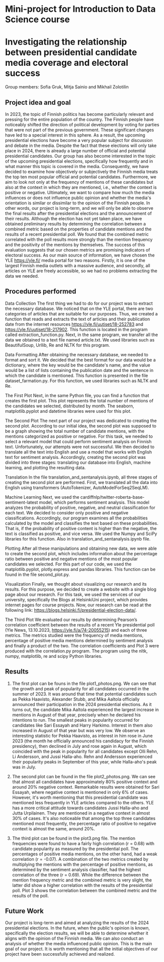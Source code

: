 # Mini-project for Introduction to Data Science course
# Investigating the relationship between presidential candidate media coverage and electoral success
Group members: Sofia Gruk, Mitja Sainio and Mikhail Zolotilin

## Project idea and goal 
In 2023, the topic of Finnish politics has become particularly relevant and pressing for the entire population of the country. The Finnish people have noticeably shifted the direction of political development by voting for parties that were not part of the previous government. These significant changes have led to a special interest in this sphere.
As a result, the upcoming presidential elections have become a very popular subject for discussion and debate in the media. Despite the fact that these elections will only take place in 2024, there is already a large number of official and potential presidential candidates.
Our group has also become interested in the topic of the upcoming presidential elections, specifically how frequently and in what manner this topic is covered in the media. Consequently, we have decided to examine how objectively or subjectively the Finnish media treats the top ten most popular official and potential candidates. Furthermore, we aim to look not only at the frequency of mentions of these candidates but also at the context in which they are mentioned, i.e., whether the context is positive or negative. Ultimately, we want to compare how much the media influences or does not influence public opinion and whether the media's orientation is similar or dissimilar to the opinion of the Finnish people. In other words, our project is long-term, and we will only be able to observe the final results after the presidential elections and the announcement of their results.
Although the election has not yet taken place, we have obtained preliminary results by determining the correlation between a combined metric based on the properties of candidate mentions and the results of a recent presidential poll. We found that the combined metric correlated with the poll results more strongly than the mention frequency and the positivity of the mentions by themselves. The success of this evaluation suggests that our chosen metrics are promising indicators of electoral success.
As our main source of information, we have chosen the YLE https://yle.fi/  media portal for two reasons. Firstly, it is one of the largest Finnish media outlets with a massive audience, and secondly, all articles on YLE are freely accessible, so we had no problems extracting the data we needed.

## Procedures performed
Data Collection
The first thing we had to do for our project was to extract the necessary database. We noticed that on the YLE portal, there are two categories of articles that are suitable for our purposes. Thus, we created a function that reads and extracts the text of articles and their publication date from the internet resources https://yle.fi/uutiset/18-252783 and https://yle.fi/uutiset/18-217902. This function is located in the program called extraction_function.py. Next, in the same program, we transfer all the data we obtained to a text file named article.txt. We used libraries such as BeautifulSoup, Urllib, Re and NLTK for this program.

Data Formatting
After obtaining the necessary database, we needed to format and sort it. We decided that the best format for our data would be a dictionary, where the key would be the candidate's name, and the value would be a list of lists containing the publication date and the sentence in which the candidate is mentioned. This function is presented in the file dataset_farmation.py. For this function, we used libraries such as NLTK and Re.

The First Plot
Next, in the same Python file, you can find a function that creates the first plot. This plot represents the total number of mentions of the candidates we selected, distributed by month. The seaborn, matplotlib.pyplot and datetime libraries were used for this plot.

The Second Plot
The next part of our project was dedicated to creating the second plot. According to our initial idea, the second plot was supposed to be a graph showing the total number of candidate mentions, with the mentions categorized as positive or negative. For this task, we needed to select a relevant model that could perform sentiment analysis on Finnish text. Unfortunately, our attempts were not successful. We then decided to translate all the text into English and use a model that works with English text for sentiment analysis. Accordingly, creating the second plot was divided into three stages: translating our database into English, machine learning, and plotting the resulting data.

Translation
In the file translation_and_sentanalysis.ipynb, all three stages of creating the second plot are performed. First, we translated all the data into English using transformers (AutoTokenizer, AutoModelForSeq2SeqLM).

Machine Learning
Next, we used the cardiffnlp/twitter-roberta-base-sentiment-latest model, which performs sentiment analysis. This model analyzes the probability of positive, negative, and neutral classification for each text. We decided to consider only positive and negative classifications. Accordingly, our program examines all the probabilities calculated by the model and classifies the text based on these probabilities. That is, if the probability of positive content is higher than the negative, the text is classified as positive, and vice versa. We used the Numpy and SciPy libraries for this function. Also in translation_and_sentanalysis.ipynb file.

Plotting
After all these manipulations and obtaining new data, we were able to create the second plot, which includes information about the percentage ratio between positive and negative mentions of the most popular candidates we selected. For this part of our code, we used the matplotlib.pyplot, plotly.express and pandas libraries. This function can be found in the file second_plot.py.

Visualization 
Finally, we thought about visualizing our research and its results. For this purpose, we decided to create a website with a single blog page about our research. For this task, we used the services of our university, specifically the Blogs at HelsinkiUni project, which provides internet pages for course projects. Now, our research can be read at the following link: https://blogs.helsinki.fi/presidential-election-data/.

The Third Plot
We evaluated our results by determining Pearson’s correlation coefficient between the results of a recent Yle presidential poll (Yle News, 13.10.2023, https://yle.fi/a/74-20055215) and each of three metrics. The metrics studied were the frequency of media mentions, percentage of positive media mentions determined by sentiment analysis and finally a product of the two. The correlation coefficients and Plot 3 were produced with the correlation.py program. The program using the nltk, numpy, matplotlib, re and scipy Python libraries.

## Results
1. The first plot can be founs in the file plot1_photos.png.
We can see that the growth and peak of popularity for all candidates occurred in the summer of 2023. It was around that time that potential candidates such as Pekka Haavisto, Alexander Stubb, and Mika Aaltola officially announced their participation in the 2024 presidential elections. As it turns out, the candidate Mika Aaltola experienced the largest increase in mentions in August of that year, precisely when he declared his intentions to run. The smallest peaks in popularity occurred for candidates like Sari Essayah and Harry Harkimo. Interest in them also increased in August of that year but was very low. We observe an interesting statistic for Pekka Haavisto, as interest in him rose in June 2023 (the month he officially announced his candidacy for the Finnish presidency), then declined in July and rose again in August, which coincided with the peak in popularity for all candidates except Olli Rehn, Li Andersson, and Jussi Halla-aho. Rehn and Andersson experienced their popularity peaks in September of this year, while Halla-aho's peak was in July.

2. The second plot can be found in the file plot2_photos.png.
We can see that almost all candidates have approximately 80% positive context and around 20% negative context. Remarkable results were obtained for Sari Essayah, where negative context is mentioned in only 6% of cases. However, it's worth mentioning that this presidential candidate was mentioned less frequently in YLE articles compared to the others. YLE has a more critical attitude towards candidates Jussi Halla-aho and Jutta Urpilainen. They are mentioned in a negative context in almost 30% of cases. It's also noticeable that among the top three candidates mentioned most frequently, the percentage ratio of positive to negative context is almost the same, around 20%.

3. The third plot can be found in the plot3.png file.
The mention frequencies were found to have a fairly high correlation (r = 0.68) with candidate popularity as measured by the presidential poll. The percentages of positive media mentions, on the other hand, had a weak correlation (r = -0.07). A combination of the two metrics created by multiplying the mentions with the percentage of positive mentions, as determined by the sentiment analysis classifier, had the highest correlation of the three (r = 0.69). While the difference between the mention frequency metric and the combined metric is very slight, the latter did show a higher correlation with the results of the presidential poll. Plot 3 shows the correlation between the combined metric and the results of the poll.

## Future Work
Our project is long-term and aimed at analyzing the results of the 2024 presidential elections. In the future, when the public's opinion is known, specifically the election results, we will be able to determine whether it aligns with the opinion of the Finnish media. We can also conduct an analysis of whether the media influenced public opinion. This is the main goal of our project. It is worth mentioning that all the initial objectives of our project have been successfully achieved and realized.





